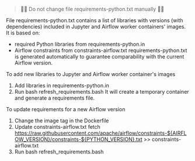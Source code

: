    > 🙏🛑 Do not change file requirements-python.txt manually 🛑🙏

File requirements-python.txt contains a list of libraries with versions (with dependencies) included in Jupyter and Airflow worker containers' images. It is based on:
* required Python libraries from requirements-python.in 
* Airflow constraints from constraints-airflow.txt
requirements-python.txt is generated automatically to guarantee comparability with the current Airflow version.

To add new libraries to Jupyter and Airflow worker container's images 
1. Add libraries in requirements-python.in
2. Run
    bash refresh_requirements.bash 
It will create a temporary container and generate a requirements file.

To update requirements for a new Airflow version 
1. Change the image tag in the Dockerfile
2. Update constraints-airflow.txt
    fetch https://raw.githubusercontent.com/apache/airflow/constraints-${AIRFLOW_VERSION}/constraints-${PYTHON_VERSION}.txt >> constraints-airflow.txt
3. Run
    bash refresh_requirements.bash 